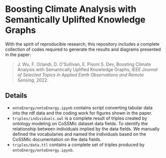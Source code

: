 # Boosting Climate Analysis with Semantically Uplifted Knowledge Graphs
With the spirit of reproducible research, this repository includes a complete collection of codes required to generate the results and diagrams presented in the paper:

> J. Wu, F. Orlandi, D. O'Sullivan, E. Pisoni S. Dev, Boosting Climate Analysis with Semantically Uplifted Knowledge Graphs, *IEEE Journal of Selected Topics in Applied Earth Observations and Remote Sensing*, 2022.

## Details
- `ontoEnergy/ontoEnergy.ipynb` contains script converting tabular data into the rdf data and the coding work for figures shown in the paper. 
- `triples/individuals.owl` is a complete result of triples created by ontology modeling on CoSSMic dataset data fields. To identify the relationship between individuals implied by the data fields. We manually defined the vocabularies and named the individuals based on the CoSSMic documentation on the data fields. 
- `triples/data.ttl` contains a complete set of triples produced by `ontoEnergy/ontoEnergy.ipynb`.

